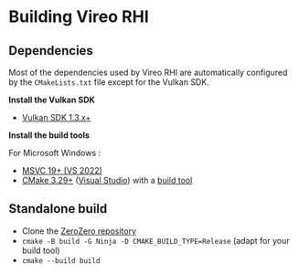 Building Vireo RHI
===========================================================================

Dependencies
---------------------------------------------------------------------------
Most of the dependencies used by Vireo RHI are automatically configured
by the `CMakeLists.txt` file except for the Vulkan SDK.

**Install the Vulkan SDK**
- [Vulkan SDK 1.3.x+](https://vulkan.lunarg.com/)

**Install the build tools**

For Microsoft Windows :
- [MSVC 19+ (VS 2022)](https://visualstudio.microsoft.com/fr/)
- [CMake 3.29+](https://cmake.org/download/) ([Visual Studio](https://learn.microsoft.com/en-us/cpp/build/cmake-projects-in-visual-studio?view=msvc-170)) with a [build tool](https://github.com/ninja-build/ninja/releases)

Standalone build
---------------------------------------------------------------------------

- Clone the [ZeroZero repository](https://github.com/HenriMichelon/zero_zero)
- `cmake -B build -G Ninja -D CMAKE_BUILD_TYPE=Release` (adapt for your build tool)
- `cmake --build build`

